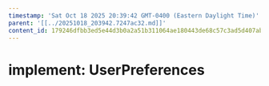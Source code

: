 ```yaml
---
timestamp: 'Sat Oct 18 2025 20:39:42 GMT-0400 (Eastern Daylight Time)'
parent: '[[../20251018_203942.7247ac32.md]]'
content_id: 179246dfbb3ed5e44d3b0a2a51b311064ae180443de68c57c3ad5d407ab7c195
---
```


# implement: UserPreferences
